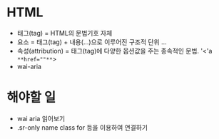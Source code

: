 # HTML

- 태그(tag) = HTML의 문법기호 자체 <a>
- 요소 = 태그(tag) + 내용(...)으로 이루어진 구조적 단위 <a>...</a>
- 속성(attribution) = 태그(tag)에 다양한 옵션값을 주는 종속적인 문법. '<'a `**href=""**`>
- wai-aria

# 해야할 일

- wai aria 읽어보기
- .sr-only name class for 등을 이용하여 연결하기
